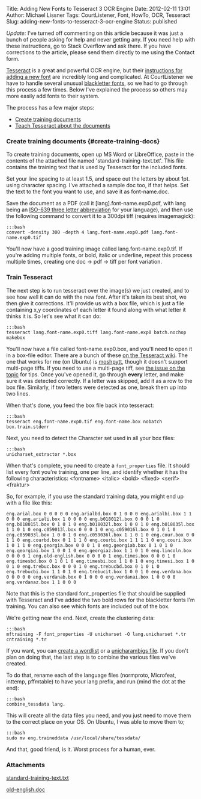 Title: Adding New Fonts to Tesseract 3 OCR Engine
Date: 2012-02-11 13:01
Author: Michael Lissner
Tags: CourtListener, Font, HowTo, OCR, Tesseract
Slug: adding-new-fonts-to-tesseract-3-ocr-engine
Status: published

*Update:* I've turned off commenting on this article because it was just
a bunch of people asking for help and never getting any. If you need
help with these instructions, go to Stack Overflow and ask there. If you
have corrections to the article, please send them directly to me using
the Contact form.

[Tesseract](http://code.google.com/p/tesseract-ocr/) is a great and
powerful OCR engine, but their [instructions for adding a new
font](http://code.google.com/p/tesseract-ocr/wiki/TrainingTesseract3)
are incredibly long and complicated. At CourtListener we have to handle
several unusual [blackletter
fonts](http://en.wikipedia.org/wiki/Blackletter), so we had to go
through this process a few times. Below I've explained the process so
others may more easily add fonts to their system.

The process has a few major steps:

-   [Create training documents](#create-training-docs)
-   [Teach Tesseract about the documents](#train-tesseract)

### Create training documents {#create-training-docs}

To create training documents, open up MS Word or LibreOffice, paste in
the contents of the attached file named 'standard-training-text.txt'.
This file contains the training text that is used by Tesseract for the
included fonts.

Set your line spacing to at least 1.5, and space out the letters by
about 1pt. using character spacing. I've attached a sample doc too, if
that helps. Set the text to the font you want to use, and save it as
font-name.doc.

Save the document as a PDF (call it [lang].font-name.exp0.pdf, with lang
being an [ISO-639 three letter
abbreviation](http://www.sil.org/iso639-3/iso-639-3_Name_Index_20120203.tab)
for your language), and then use the following command to convert it to
a 300dpi tiff (requires imagemagick):

    :::bash
    convert -density 300 -depth 4 lang.font-name.exp0.pdf lang.font-name.exp0.tif

You'll now have a good training image called lang.font-name.exp0.tif. If
you're adding multiple fonts, or bold, italic or underline, repeat this
process multiple times, creating one doc → pdf → tiff per font
variation.

### Train Tesseract

The next step is to run tesseract over the image(s) we just created, and
to see how well it can do with the new font. After it's taken its best
shot, we then give it corrections. It'll provide us with a box file,
which is just a file containing x,y coordinates of each letter it found
along with what letter it thinks it is. So let's see what it can do:

    :::bash
    tesseract lang.font-name.exp0.tiff lang.font-name.exp0 batch.nochop makebox

You'll now have a file called font-name.exp0.box, and you'll need to
open it in a box-file editor. There are a bunch of these [on the
Tesseract
wiki](http://code.google.com/p/tesseract-ocr/wiki/TrainingTesseract3#Box_File_Editors).
The one that works for me (on Ubuntu) is
[moshpytt](http://code.google.com/p/moshpytt/), though it doesn't
support multi-page tiffs. If you need to use a multi-page tiff, see [the
issue on the
topic](http://code.google.com/p/moshpytt/issues/detail?id=2) for tips.
Once you've opened it, go through **every** letter, and make sure it was
detected correctly. If a letter was skipped, add it as a row to the box
file. Similarly, if two letters were detected as one, break them up into
two lines.

When that's done, you feed the box file back into tesseract:

    :::bash
    tesseract eng.font-name.exp0.tif eng.font-name.box nobatch box.train.stderr

Next, you need to detect the Character set used in all your box files:

    :::bash
    unicharset_extractor *.box

When that's complete, you need to create a `font_properties` file. It
should list every font you're training, one per line, and identify
whether it has the following characteristics: \<fontname\> \<italic\>
\<bold\> \<fixed\> \<serif\> \<fraktur\>

So, for example, if you use the standard training data, you might end up
with a file like this:

`eng.arial.box 0 0 0 0 0 eng.arialbd.box 0 1 0 0 0 eng.arialbi.box 1 1 0 0 0 eng.ariali.box 1 0 0 0 0 eng.b018012l.box 0 0 0 1 0 eng.b018015l.box 0 1 0 1 0 eng.b018032l.box 1 0 0 1 0 eng.b018035l.box 1 1 0 1 0 eng.c059013l.box 0 0 0 1 0 eng.c059016l.box 0 1 0 1 0 eng.c059033l.box 1 0 0 1 0 eng.c059036l.box 1 1 0 1 0 eng.cour.box 0 0 1 1 0 eng.courbd.box 0 1 1 1 0 eng.courbi.box 1 1 1 1 0 eng.couri.box 1 0 1 1 0 eng.georgia.box 0 0 0 1 0 eng.georgiab.box 0 1 0 1 0 eng.georgiai.box 1 0 0 1 0 eng.georgiaz.box 1 1 0 1 0 eng.lincoln.box 0 0 0 0 1 eng.old-english.box 0 0 0 0 1 eng.times.box 0 0 0 1 0 eng.timesbd.box 0 1 0 1 0 eng.timesbi.box 1 1 0 1 0 eng.timesi.box 1 0 0 1 0 eng.trebuc.box 0 0 0 1 0 eng.trebucbd.box 0 1 0 1 0 eng.trebucbi.box 1 1 0 1 0 eng.trebucit.box 1 0 0 1 0 eng.verdana.box 0 0 0 0 0 eng.verdanab.box 0 1 0 0 0 eng.verdanai.box 1 0 0 0 0 eng.verdanaz.box 1 1 0 0 0`

Note that this is the standard font\_properties file that should be
supplied with Tesseract and I've added the two bold rows for the
blackletter fonts I'm training. You can also see which fonts are
included out of the box.

We're getting near the end. Next, create the clustering data:

    :::bash
    mftraining -F font_properties -U unicharset -O lang.unicharset *.tr  cntraining *.tr

If you want, you can [create a
wordlist](http://code.google.com/p/tesseract-ocr/wiki/TrainingTesseract3#Dictionary_Data_(Optional))
or a [unicharambigs
file](http://code.google.com/p/tesseract-ocr/wiki/TrainingTesseract3#The_last_file_(unicharambigs)).
If you don't plan on doing that, the last step is to combine the various
files we've created.

To do that, rename each of the language files (normproto, Microfeat,
inttemp, pffmtable) to have your lang prefix, and run (mind the dot at
the end):

    :::bash
    combine_tessdata lang.

This will create all the data files you need, and you just need to move
them to the correct place on your OS. On Ubuntu, I was able to move them
to;

    :::bash
    sudo mv eng.traineddata /usr/local/share/tessdata/

And that, good friend, is it. Worst process for a human, ever.

### Attachments

[standard-training-text.txt]({filename}/txt/standard-training-text.txt)

[old-english.doc]({filename}/doc/old-english.doc)

